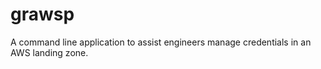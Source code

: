 # grawsp

A command line application to assist engineers manage credentials in an AWS landing zone.
